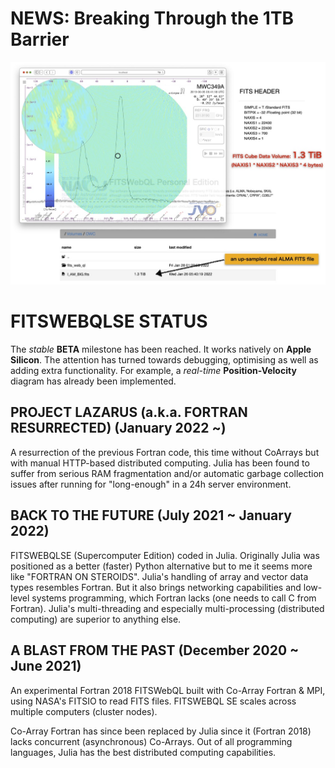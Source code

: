 # NEWS: Breaking Through the 1TB Barrier

![Alt text](IVOA.jpg?raw=true "JVO Breaking Through the 1TB Barrier")

# FITSWEBQLSE STATUS
The _stable_ **BETA** milestone has been reached. It works natively on **Apple Silicon**. The attention has turned towards debugging, optimising as well as adding extra functionality. For example, a _real-time_ **Position-Velocity** diagram has already been implemented.

## PROJECT LAZARUS (a.k.a. FORTRAN RESURRECTED) (January 2022 ~)
A resurrection of the previous Fortran code, this time without CoArrays but with manual HTTP-based distributed computing. Julia has been found to suffer from serious RAM fragmentation and/or automatic garbage collection issues after running for "long-enough" in a 24h server environment.

## BACK TO THE FUTURE (July 2021 ~ January 2022)
FITSWEBQLSE (Supercomputer Edition) coded in Julia. Originally Julia was positioned as a better (faster) Python alternative but to me it seems more like "FORTRAN ON STEROIDS". Julia's handling of array and vector data types resembles Fortran. But it also brings networking capabilities and low-level systems programming, which Fortran lacks (one needs to call C from Fortran). Julia's multi-threading and especially multi-processing (distributed computing) are superior to anything else.

## A BLAST FROM THE PAST (December 2020 ~ June 2021)
An experimental Fortran 2018 FITSWebQL built with Co-Array Fortran & MPI, using NASA's FITSIO to read FITS files. FITSWEBQL SE scales across multiple computers (cluster nodes).

Co-Array Fortran has since been replaced by Julia since it (Fortran 2018) lacks concurrent (asynchronous) Co-Arrays. Out of all programming languages, Julia has the best distributed computing capabilities.
